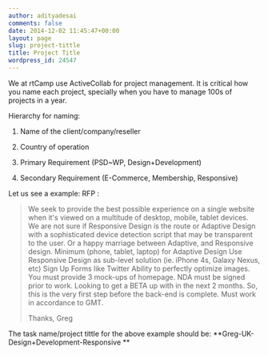```yaml
---
author: adityadesai
comments: false
date: 2014-12-02 11:45:47+00:00
layout: page
slug: project-tittle
title: Project Title
wordpress_id: 24547
---
```


We at rtCamp use ActiveCollab for project management. It is critical how you name each project, specially when you have to manage 100s of projects in a year.

Hierarchy for naming:



	
  1. Name of the client/company/reseller

	
  2. Country of operation

	
  3. Primary Requirement (PSD~WP, Design+Development)

	
  4. Secondary Requirement (E-Commerce, Membership, Responsive)


Let us see a example: RFP :


<blockquote>We seek to provide the best possible experience on a single website when it's viewed on a multitude of desktop, mobile, tablet devices. We are not sure if Responsive Design is the route or Adaptive Design with a sophisticated device detection script that may be transparent to the user. Or a happy marriage between Adaptive, and Responsive design. Minimum (phone, tablet, laptop) for Adaptive Design Use Responsive Design as sub-level solution (ie. iPhone 4s, Galaxy Nexus, etc) Sign Up Forms like Twitter Ability to perfectly optimize images. You must provide 3 mock-ups of homepage. NDA must be signed prior to work. Looking to get a BETA up with in the next 2 months. So, this is the very first step before the back-end is complete. Must work in accordance to GMT.

Thanks, Greg</blockquote>


The task name/project tittle for the above example should be: **Greg-UK-Design+Development-Responsive **

